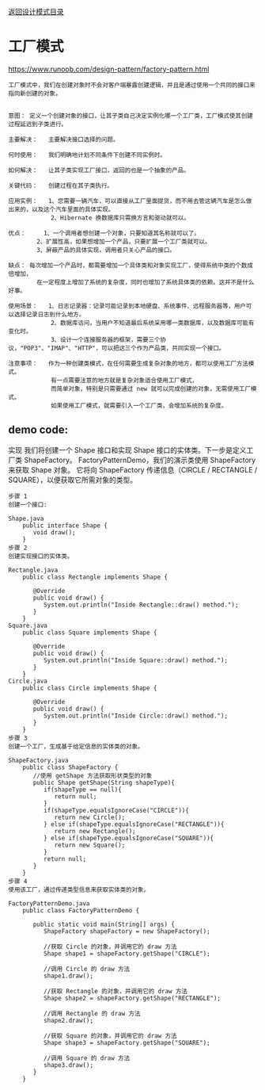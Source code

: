 <p>
    <a href="#" onclick="showITLearnPage('softdesign')">返回设计模式目录</a>
</p>

# 工厂模式

<a href="https://www.runoob.com/design-pattern/factory-pattern.html#" target="_blank">https://www.runoob.com/design-pattern/factory-pattern.html </a>

	工厂模式中，我们在创建对象时不会对客户端暴露创建逻辑，并且是通过使用一个共同的接口来指向新创建的对象。
	
	
	意图：	定义一个创建对象的接口，让其子类自己决定实例化哪一个工厂类，工厂模式使其创建过程延迟到子类进行。

	主要解决：	主要解决接口选择的问题。

	何时使用：	我们明确地计划不同条件下创建不同实例时。

	如何解决：	让其子类实现工厂接口，返回的也是一个抽象的产品。

	关键代码：	创建过程在其子类执行。

	应用实例： 	1、您需要一辆汽车，可以直接从工厂里面提货，而不用去管这辆汽车是怎么做出来的，以及这个汽车里面的具体实现。 
				2、Hibernate 换数据库只需换方言和驱动就可以。

	优点： 	1、一个调用者想创建一个对象，只要知道其名称就可以了。 
			2、扩展性高，如果想增加一个产品，只要扩展一个工厂类就可以。 
			3、屏蔽产品的具体实现，调用者只关心产品的接口。

	缺点：	每次增加一个产品时，都需要增加一个具体类和对象实现工厂，使得系统中类的个数成倍增加，
			在一定程度上增加了系统的复杂度，同时也增加了系统具体类的依赖。这并不是什么好事。

	使用场景： 	1、日志记录器：记录可能记录到本地硬盘、系统事件、远程服务器等，用户可以选择记录日志到什么地方。 
				2、数据库访问，当用户不知道最后系统采用哪一类数据库，以及数据库可能有变化时。 
				3、设计一个连接服务器的框架，需要三个协议，"POP3"、"IMAP"、"HTTP"，可以把这三个作为产品类，共同实现一个接口。

	注意事项：	作为一种创建类模式，在任何需要生成复杂对象的地方，都可以使用工厂方法模式。
				有一点需要注意的地方就是复杂对象适合使用工厂模式，
				而简单对象，特别是只需要通过 new 就可以完成创建的对象，无需使用工厂模式。
				如果使用工厂模式，就需要引入一个工厂类，会增加系统的复杂度。

## demo code:

实现 我们将创建一个 Shape 接口和实现 Shape 接口的实体类。下一步是定义工厂类 ShapeFactory。 FactoryPatternDemo，我们的演示类使用 ShapeFactory 来获取 Shape 对象。 它将向
ShapeFactory 传递信息（CIRCLE / RECTANGLE / SQUARE），以便获取它所需对象的类型。

	步骤 1
	创建一个接口:

	Shape.java
		public interface Shape {
		   void draw();
		}
	步骤 2
	创建实现接口的实体类。

	Rectangle.java
		public class Rectangle implements Shape {
		 
		   @Override
		   public void draw() {
			  System.out.println("Inside Rectangle::draw() method.");
		   }
		}
	Square.java
		public class Square implements Shape {
		 
		   @Override
		   public void draw() {
			  System.out.println("Inside Square::draw() method.");
		   }
		}
	Circle.java
		public class Circle implements Shape {
		 
		   @Override
		   public void draw() {
			  System.out.println("Inside Circle::draw() method.");
		   }
		}
	步骤 3
	创建一个工厂，生成基于给定信息的实体类的对象。

	ShapeFactory.java
		public class ShapeFactory {
		   //使用 getShape 方法获取形状类型的对象
		   public Shape getShape(String shapeType){
			  if(shapeType == null){
				 return null;
			  }        
			  if(shapeType.equalsIgnoreCase("CIRCLE")){
				 return new Circle();
			  } else if(shapeType.equalsIgnoreCase("RECTANGLE")){
				 return new Rectangle();
			  } else if(shapeType.equalsIgnoreCase("SQUARE")){
				 return new Square();
			  }
			  return null;
		   }
		}
	步骤 4
	使用该工厂，通过传递类型信息来获取实体类的对象。

	FactoryPatternDemo.java
		public class FactoryPatternDemo {
		 
		   public static void main(String[] args) {
			  ShapeFactory shapeFactory = new ShapeFactory();
		 
			  //获取 Circle 的对象，并调用它的 draw 方法
			  Shape shape1 = shapeFactory.getShape("CIRCLE");
		 
			  //调用 Circle 的 draw 方法
			  shape1.draw();
		 
			  //获取 Rectangle 的对象，并调用它的 draw 方法
			  Shape shape2 = shapeFactory.getShape("RECTANGLE");
		 
			  //调用 Rectangle 的 draw 方法
			  shape2.draw();
		 
			  //获取 Square 的对象，并调用它的 draw 方法
			  Shape shape3 = shapeFactory.getShape("SQUARE");
		 
			  //调用 Square 的 draw 方法
			  shape3.draw();
		   }
		}
